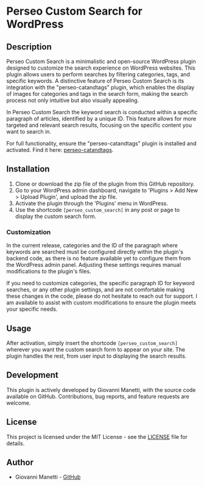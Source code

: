 # Perseo Custom Search for WordPress

## Description

Perseo Custom Search is a minimalistic and open-source WordPress plugin designed to customize the search experience on WordPress websites. This plugin allows users to perform searches by filtering categories, tags, and specific keywords. A distinctive feature of Perseo Custom Search is its integration with the "perseo-catandtags" plugin, which enables the display of images for categories and tags in the search form, making the search process not only intuitive but also visually appealing.

In Perseo Custom Search the keyword search is conducted within a specific paragraph of articles, identified by a unique ID. This feature allows for more targeted and relevant search results, focusing on the specific content you want to search in.

For full functionality, ensure the "perseo-catandtags" plugin is installed and activated. Find it here: [perseo-catandtags](https://github.com/giovannimanetti11/perseo-catandtags).


## Installation

1. Clone or download the zip file of the plugin from this GitHub repository.
2. Go to your WordPress admin dashboard, navigate to 'Plugins > Add New > Upload Plugin', and upload the zip file.
3. Activate the plugin through the 'Plugins' menu in WordPress.
4. Use the shortcode `[perseo_custom_search]` in any post or page to display the custom search form.

### Customization

In the current release, categories and the ID of the paragraph where keywords are searched must be configured directly within the plugin's backend code, as there is no feature available yet to configure them from the WordPress admin panel. Adjusting these settings requires manual modifications to the plugin's files.

If you need to customize categories, the specific paragraph ID for keyword searches, or any other plugin settings, and are not comfortable making these changes in the code, please do not hesitate to reach out for support. I am available to assist with custom modifications to ensure the plugin meets your specific needs.

## Usage

After activation, simply insert the shortcode `[perseo_custom_search]` wherever you want the custom search form to appear on your site. The plugin handles the rest, from user input to displaying the search results.

## Development

This plugin is actively developed by Giovanni Manetti, with the source code available on GitHub. Contributions, bug reports, and feature requests are welcome.

## License

This project is licensed under the MIT License - see the [LICENSE](LICENSE) file for details.

## Author

- Giovanni Manetti - [GitHub](https://github.com/giovannimanetti11)
